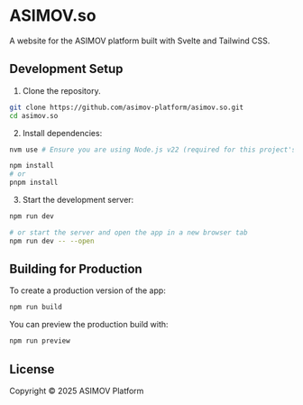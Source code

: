 # ASIMOV.so

A website for the ASIMOV platform built with Svelte and Tailwind CSS.

## Development Setup

1. Clone the repository.

```bash
git clone https://github.com/asimov-platform/asimov.so.git
cd asimov.so
```

2. Install dependencies:

```bash
nvm use # Ensure you are using Node.js v22 (required for this project's ESM features and performance optimizations)

npm install
# or
pnpm install
```

3. Start the development server:

```bash
npm run dev

# or start the server and open the app in a new browser tab
npm run dev -- --open
```

## Building for Production

To create a production version of the app:

```bash
npm run build
```

You can preview the production build with:

```bash
npm run preview
```

## License

Copyright © 2025 ASIMOV Platform
